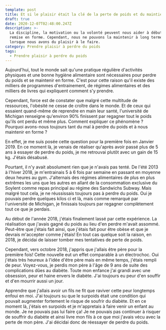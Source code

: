 ```yaml
---
template: post
title: Et si le plaisir était la clé de la perte de poids et du maintien en forme ?
draft: true
date: 2020-12-07T02:48:00.247Z
description: >-
  La discipline, la motivation ou la volonté peuvent nous aider à débuter notre
  remise en forme. Cependant, nous ne pouvons la maintenir à long terme que
  lorsque nous avons du plaisir à le faire.
category: Prendre plaisir à perdre du poids
tags:
  - Prendre plaisir à perdre du poids
---
```

Aujourd'hui, tout le monde sait qu'une pratique régulière d'activités physiques et une bonne hygiène alimentaire sont nécessaires pour perdre du poids et se maintenir en forme. C'est pour cette raison qu'il existe des milliers de programmes d'entrainement, de régimes alimentaires et des milliers de livres qui expliquent comment s'y prendre. 

Cependant, force est de constater que malgré cette multitude de ressources, l'obésité ne cesse de croître dans le monde. Et de ceux qui essaient quand-même de reprendre en main leur santé, l'université de Michigan renseigne qu'environ 90% finissent par regagner tout le poids qu'ils ont perdu et même plus. Comment expliquer ce phénomène ? Pourquoi avons-nous toujours tant du mal à perdre du poids et à nous maintenir en forme ?

En effet, je me suis posée cette question pour la première fois en Janvier 2019. En ce moment là, je venais de réaliser qu'après avoir passé plus de 5 ans à essayer de perdre du poids, je me retrouvai plutôt avec un gain de 15 kg. J'étais désabusé. 

Pourtant, il n'y avait absolument rien que je n'avais pas tenté. De l'été 2013 à l'hiver 2018, je m'entrainais 5 à 6 fois par semaine en passant en moyenne deux heures au gym. J'alternais des régimes alimentaires de plus en plus extrêmes les uns que les autres en allant de la consommation exclusive du Soylent comme repas principal au régime des Sandwichs Subway. Mais malgré tout cela, je ne réussissais toujours pas à perdre du poids. Oui je pouvais perdre quelques kilos ci et là, mais comme remarqué par l'université de Michigan, je finissais toujours par regagner complètement tout ce que je perdais.

Au début de l'année 2018, j'étais finalement lassé par cette expérience. La réalisation que j'avais gagné du poids au lieu d'en perdre m'avait assommé. Peut-être que j'étais fait ainsi, que j'étais fait pour être obèse et que je devrais m'accepter comme j'étais! En tout cas quelque soit la raison, en 2018, je décidai de laisser tomber mes tentatives de perte de poids.

Cependant, vers octobre 2018, j'appris que j'allais être père pour la première fois! Cette nouvelle eut un effet comparable à un électrochoc. Oui j'étais très heureux à l'idée d'être père mais en même temps, j'étais rempli de peur. Voyez-vous, je perdis mon père à l'âge de 9 ans de suite des complications dûes au diabète. Toute mon enfance j'ai grandi avec une obsession, peur et haine envers le diabète. J'ai toujours eu peur d'en souffir et d'en mourrir aussi un jour. 

Apprendre que j'allais avoir un fils ne fit que raviver cette peur longtemps enfoui en moi. J'ai toujours su que le surpoids était une condition qui pouvait augmenter fortement le risque de soufrir du diabète. Et en ce moment là, j'étais en surpoids et je m'appretais à faire venir un enfant au monde. Je ne pouvais pas lui faire ça! Je ne pouvais pas continuer à risquer de souffrir du diabète et ainsi livre mon fils à ce que moi j'avais vécu avec la perte de mon père. J'ai décidai donc de réessayer de perdre du poids.
